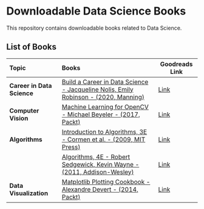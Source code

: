 # Downloadable Data Science Books

This repository contains downloadable books related to Data Science.

## List of Books
|Topic                            |Books                                                                                       |Goodreads Link                     |
|:--------------------------------|:-------------------------------------------------------------------------------------------|-----------------------------------|
| **Career in Data Science**      | [Build a Career in Data Science - Jacqueline Nolis, Emily Robinson - (2020, Manning)][1]   |[Link][1G]                         |
|**Computer Vision**              | [Machine Learning for OpenCV - Michael Beyeler - (2017, Packt)][2]                         |[Link][2G]                         |
|**Algorithms**                   | [Introduction to Algorithms, 3E - Cormen et al. - (2009, MIT Press)][3]                    |[Link][3G]                         |
|                                 | [Algorithms, 4E - Robert Sedgewick, Kevin Wayne - (2011, Addison-Wesley)][4]               |[Link][4G]                         |
|**Data Visualization**           | [Matplotlib Plotting Cookbook - Alexandre Devert - (2014, Packt)][5]                       |[Link][5G]                         |

[1]: https://github.com/john-dale-reacher/data-science-books/blob/master/Jacqueline%20Nolis%2C%20Emily%20Robinson%20-%20Build%20a%20Career%20in%20Data%20Science%20(2020%2C%20Manning%20Publications)%20-%20libgen.lc.pdf
[1G]: https://www.goodreads.com/book/show/52661559-build-a-career-in-data-science
[2]: https://github.com/john-dale-reacher/data-science-books/blob/master/Machine%20Learning%20for%20OpenCV.pdf
[2G]: https://www.goodreads.com/book/show/35712973-machine-learning-for-opencv
[3]: https://github.com/john-dale-reacher/data-science-books/blob/master/Introduction_to_algorithms-3rd%20Edition.pdf
[3G]: https://www.goodreads.com/book/show/108986.Introduction_to_Algorithms
[4]: https://github.com/john-dale-reacher/data-science-books/blob/master/Algorithhms%204th%20Edition%20by%20Robert%20Sedgewick%2C%20Kevin%20Wayne.pdf
[4G]: https://www.goodreads.com/book/show/10803540-algorithms
[5]: https://github.com/john-dale-reacher/data-science-books/blob/master/Matplotlib%20Plotting%20Cookbook%20by%20Alexandre%20Devert%20(z-lib.org).pdf
[5G]: https://www.goodreads.com/book/show/22864825-matplotlib-plotting-cookbook
